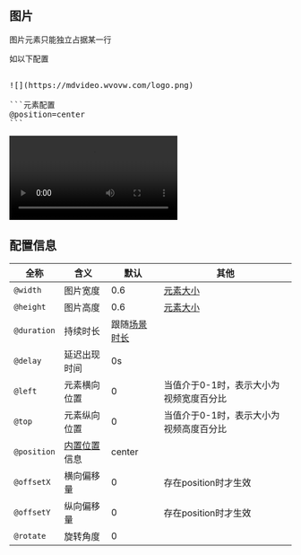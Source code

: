 
## 图片

图片元素只能独立占据某一行

如以下配置

<pre class="demo-code">

![](https://mdvideo.wvovw.com/logo.png)

```元素配置
@position=center
```
</pre>


<video src="/public/videos/image.mp4" autoplay  controls></video>

## 配置信息

| 全称        | 含义                               | 默认                           | 其他                                    |
| ----------- | ---------------------------------- | ------------------------------ | --------------------------------------- |
| `@width`    | 图片宽度                           | 0.6                            | [元素大小](/guide/m-scene#元素大小)     |
| `@height`   | 图片高度                           | 0.6                            | [元素大小](/guide/m-scene#元素大小)     |
| `@duration` | 持续时长                           | 跟随[场景时长](/guide/m-scene) |                                         |
| `@delay`    | 延迟出现时间                       | 0s                             |                                         |
| `@left`     | 元素横向位置                       | 0                              | 当值介于0-1时，表示大小为视频宽度百分比 |
| `@top`      | 元素纵向位置                       | 0                              | 当值介于0-1时，表示大小为视频高度百分比 |
| `@position` | [内置位置](/guide/m-position) 信息 | center                         |                                         |
| `@offsetX`  | 横向偏移量                         | 0                              | 存在position时才生效                    |
| `@offsetY`  | 纵向偏移量                         | 0                              | 存在position时才生效                    |
| `@rotate`        | 旋转角度                           | 0                              |                                                 |
